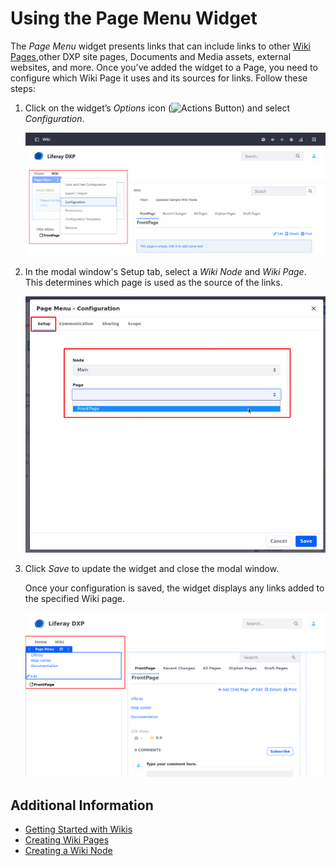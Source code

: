 # Using the Page Menu Widget

The *Page Menu* widget presents links that can include links to other [Wiki Pages](./getting-started-with-wikis.md),other DXP site pages, Documents and Media assets, external websites, and more. Once you've added the widget to a Page, you need to configure which Wiki Page it uses and its sources for links. Follow these steps:

1. Click on the widget’s *Options* icon (![Actions Button](../../../images/icon-actions.png)) and select *Configuration*.

   ![Click on Options to configure the Page menu widget.](./using-the-page-menu-widget/images/01.png)

1. In the modal window's Setup tab, select a *Wiki Node* and *Wiki Page*. This determines which page is used as the source of the links.

    ![In the Setup, select the Wiki Node and Wiki Page.](./using-the-page-menu-widget/images/02.png)  

1. Click *Save* to update the widget and close the modal window.

    Once your configuration is saved, the widget displays any links added to the specified Wiki page.

    ![The modal window closes, and the configured Page Menu is displayed.](./using-the-page-menu-widget/images/03.png)

## Additional Information

- [Getting Started with Wikis](./getting-started-with-wikis.md)
- [Creating Wiki Pages](./creating-wiki-pages.md)
- [Creating a Wiki Node](./creating-a-node.md)
